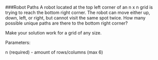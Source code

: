 ###Robot Paths
A robot located at the top left corner of an n x n grid is trying to reach the bottom right corner. The robot can move either up, down, left, or right, but cannot visit the same spot twice. How many possible unique paths are there to the bottom right corner?

Make your solution work for a grid of any size.

Parameters:

n (required) - amount of rows/columns (max 6)
